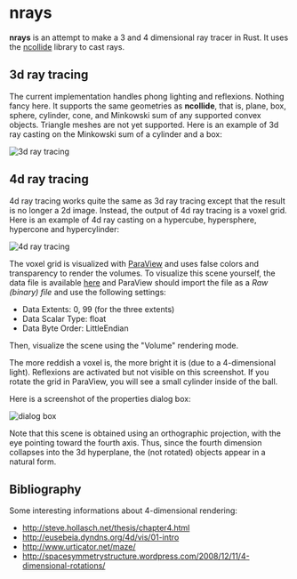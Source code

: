 nrays
=====

**nrays** is an attempt to make a 3 and 4 dimensional ray tracer in Rust.
It uses the [ncollide](https://github.com/sebcrozet/ncollide) library to cast rays.

## 3d ray tracing
The current implementation handles phong lighting and reflexions. Nothing fancy here. It supports
the same geometries as **ncollide**, that is, plane, box, sphere, cylinder, cone, and Minkowski sum
of any supported convex objects. Triangle meshes are not yet supported. Here is an example of 3d ray
casting on the Minkowski sum of a cylinder and a box:

![3d ray tracing](http://crozet.re/nrays/render3d.png)

## 4d ray tracing
4d ray tracing works quite the same as 3d ray tracing except that the result is no longer a 2d
image. Instead, the output of 4d ray tracing is a voxel grid. Here is an example of 4d ray casting on
a hypercube, hypersphere, hypercone and hypercylinder:

![4d ray tracing](http://crozet.re/nrays/render4d.png)

The voxel grid is visualized with [ParaView](www.paraview.org) and uses false colors and
transparency to render the volumes. To visualize this scene yourself, the data file is available
[here](www.crozet.re/nrays/render.4d) and ParaView should import the file as a _Raw (binary) file_
and use the following settings:
  * Data Extents: 0, 99 (for the three extents)
  * Data Scalar Type: float
  * Data Byte Order: LittleEndian

Then, visualize the scene using the "Volume" rendering mode.

The more reddish a voxel is, the more bright it is (due to a 4-dimensional light). Reflexions are
activated but not visible on this screenshot. If you rotate the grid in ParaView, you will see
a small cylinder inside of the ball.

Here is a screenshot of the properties dialog box:

![dialog box](http://crozet.re/nrays/properties_paraview.png)

Note that this scene is obtained using an orthographic projection, with the eye pointing toward the
fourth axis. Thus, since the fourth dimension collapses into the 3d hyperplane, the (not rotated)
objects appear in a natural form.

## Bibliography
Some interesting informations about 4-dimensional rendering:
* http://steve.hollasch.net/thesis/chapter4.html
* http://eusebeia.dyndns.org/4d/vis/01-intro
* http://www.urticator.net/maze/
* http://spacesymmetrystructure.wordpress.com/2008/12/11/4-dimensional-rotations/
